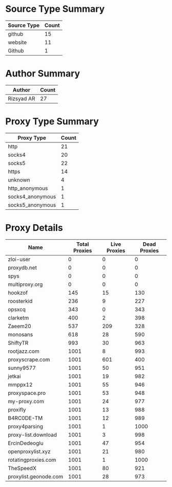# Source Type Summary

| Source Type | Count |
|-------------|-------|
| github | 15 |
| website | 11 |
| Github | 1 |


# Author Summary

| Author | Count |
|--------|-------|
| Rizsyad AR | 27 |


# Proxy Type Summary

| Proxy Type | Count |
|------------|-------|
| http | 21 |
| socks4 | 20 |
| socks5 | 22 |
| https | 14 |
| unknown | 4 |
| http_anonymous | 1 |
| socks4_anonymous | 1 |
| socks5_anonymous | 1 |


# Proxy Details

| Name | Total Proxies | Live Proxies | Dead Proxies |
|------|---------------|--------------|---------------|
| zloi-user | 0 | 0 | 0 |
| proxydb.net | 0 | 0 | 0 |
| spys | 0 | 0 | 0 |
| multiproxy.org | 0 | 0 | 0 |
| hookzof | 145 | 15 | 130 |
| roosterkid | 236 | 9 | 227 |
| opsxcq | 343 | 0 | 343 |
| clarketm | 400 | 2 | 398 |
| Zaeem20 | 537 | 209 | 328 |
| monosans | 618 | 28 | 590 |
| ShiftyTR | 993 | 30 | 963 |
| rootjazz.com | 1001 | 8 | 993 |
| proxyscrape.com | 1001 | 601 | 400 |
| sunny9577 | 1001 | 50 | 951 |
| jetkai | 1001 | 19 | 982 |
| mmppx12 | 1001 | 55 | 946 |
| proxyspace.pro | 1001 | 53 | 948 |
| my-proxy.com | 1001 | 24 | 977 |
| proxifly | 1001 | 13 | 988 |
| B4RC0DE-TM | 1001 | 12 | 989 |
| proxy4parsing | 1001 | 1 | 1000 |
| proxy-list.download | 1001 | 3 | 998 |
| ErcinDedeoglu | 1001 | 47 | 954 |
| openproxylist.xyz | 1001 | 21 | 980 |
| rotatingproxies.com | 1001 | 1 | 1000 |
| TheSpeedX | 1001 | 80 | 921 |
| proxylist.geonode.com | 1001 | 28 | 973 |
